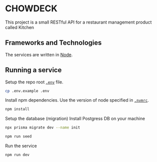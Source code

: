 # CHOWDECK

This project is a small RESTful API for a restaurant management product called
Kitchen

## Frameworks and Technologies

The services are written in [Node](https://nodejs.org/en).


## Running a service

Setup the repo root [`.env`](./.env) file.

```bash
cp .env.example .env
```

Install npm dependencies. Use the version of node specified in
[`.nvmrc`](./.nvmrc).

```bash
npm install
```


Setup the database (migration)
Install Postgress DB on your machine

```bash
npx prisma migrate dev --name init
```

```bash
npm run seed
```


Run the service

```bash
npm run dev
```

